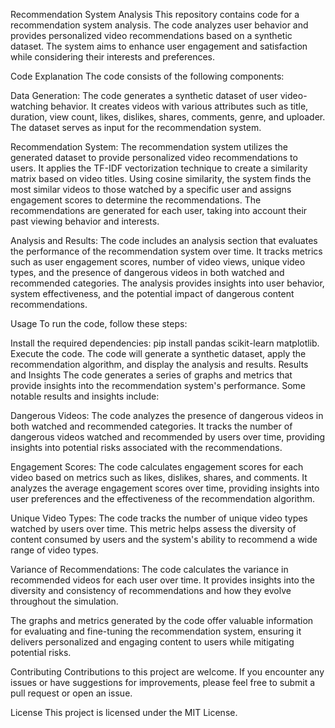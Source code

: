 Recommendation System Analysis
This repository contains code for a recommendation system analysis. The code analyzes user behavior and provides personalized video recommendations based on a synthetic dataset. The system aims to enhance user engagement and satisfaction while considering their interests and preferences.

Code Explanation
The code consists of the following components:

Data Generation: The code generates a synthetic dataset of user video-watching behavior. It creates videos with various attributes such as title, duration, view count, likes, dislikes, shares, comments, genre, and uploader. The dataset serves as input for the recommendation system.

Recommendation System: The recommendation system utilizes the generated dataset to provide personalized video recommendations to users. It applies the TF-IDF vectorization technique to create a similarity matrix based on video titles. Using cosine similarity, the system finds the most similar videos to those watched by a specific user and assigns engagement scores to determine the recommendations. The recommendations are generated for each user, taking into account their past viewing behavior and interests.

Analysis and Results: The code includes an analysis section that evaluates the performance of the recommendation system over time. It tracks metrics such as user engagement scores, number of video views, unique video types, and the presence of dangerous videos in both watched and recommended categories. The analysis provides insights into user behavior, system effectiveness, and the potential impact of dangerous content recommendations.

Usage
To run the code, follow these steps:

Install the required dependencies: pip install pandas scikit-learn matplotlib.
Execute the code.
The code will generate a synthetic dataset, apply the recommendation algorithm, and display the analysis and results.
Results and Insights
The code generates a series of graphs and metrics that provide insights into the recommendation system's performance. Some notable results and insights include:

Dangerous Videos: The code analyzes the presence of dangerous videos in both watched and recommended categories. It tracks the number of dangerous videos watched and recommended by users over time, providing insights into potential risks associated with the recommendations.

Engagement Scores: The code calculates engagement scores for each video based on metrics such as likes, dislikes, shares, and comments. It analyzes the average engagement scores over time, providing insights into user preferences and the effectiveness of the recommendation algorithm.

Unique Video Types: The code tracks the number of unique video types watched by users over time. This metric helps assess the diversity of content consumed by users and the system's ability to recommend a wide range of video types.

Variance of Recommendations: The code calculates the variance in recommended videos for each user over time. It provides insights into the diversity and consistency of recommendations and how they evolve throughout the simulation.

The graphs and metrics generated by the code offer valuable information for evaluating and fine-tuning the recommendation system, ensuring it delivers personalized and engaging content to users while mitigating potential risks.

Contributing
Contributions to this project are welcome. If you encounter any issues or have suggestions for improvements, please feel free to submit a pull request or open an issue.

License
This project is licensed under the MIT License.
